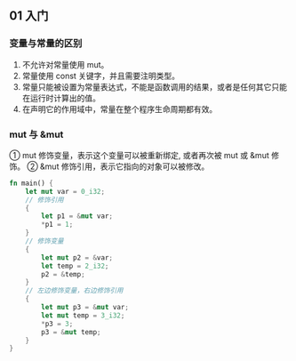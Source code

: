 ## 01 入门

### 变量与常量的区别

1. 不允许对常量使用 mut。  
2. 常量使用 const 关键字，并且需要注明类型。
3. 常量只能被设置为常量表达式，不能是函数调用的结果，或者是任何其它只能在运行时计算出的值。
4. 在声明它的作用域中，常量在整个程序生命周期都有效。


### mut 与 &mut

① mut 修饰变量，表示这个变量可以被重新绑定, 或者再次被 mut 或 &mut 修饰。
② &mut 修饰引用，表示它指向的对象可以被修改。

```rust
fn main() {
    let mut var = 0_i32;
    // 修饰引用
    {
        let p1 = &mut var;
        *p1 = 1;
    }
    // 修饰变量
    {
        let mut p2 = &var;
        let temp = 2_i32;
        p2 = &temp;
    }
    // 左边修饰变量，右边修饰引用
    {
        let mut p3 = &mut var;
        let mut temp = 3_i32;
        *p3 = 3;
        p3 = &mut temp;
    }
}
```

